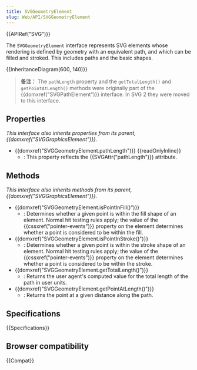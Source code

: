 ```yaml
---
title: SVGGeometryElement
slug: Web/API/SVGGeometryElement
---
```


{{APIRef("SVG")}}

The `SVGGeometryElement` interface represents SVG elements whose rendering is defined by geometry with an equivalent path, and which can be filled and stroked. This includes paths and the basic shapes.

{{InheritanceDiagram(600, 140)}}

> **备注：** The `pathLength` property and the `getTotalLength()` and `getPointAtLength()` methods were originally part of the {{domxref("SVGPathElement")}} interface. In SVG 2 they were moved to this interface.

## Properties

_This interface also inherits properties from its parent, {{domxref("SVGGraphicsElement")}}._

- {{domxref("SVGGeometryElement.pathLength")}} {{readOnlyInline}}
  - : This property reflects the {{SVGAttr("pathLength")}} attribute.

## Methods

_This interface also inherits methods from its parent, {{domxref("SVGGraphicsElement")}}._

- {{domxref("SVGGeometryElement.isPointInFill()")}}
  - : Determines whether a given point is within the fill shape of an element. Normal hit testing rules apply; the value of the {{cssxref("pointer-events")}} property on the element determines whether a point is considered to be within the fill.
- {{domxref("SVGGeometryElement.isPointInStroke()")}}
  - : Determines whether a given point is within the stroke shape of an element. Normal hit testing rules apply; the value of the {{cssxref("pointer-events")}} property on the element determines whether a point is considered to be within the stroke.
- {{domxref("SVGGeometryElement.getTotalLength()")}}
  - : Returns the user agent's computed value for the total length of the path in user units.
- {{domxref("SVGGeometryElement.getPointAtLength()")}}
  - : Returns the point at a given distance along the path.

## Specifications

{{Specifications}}

## Browser compatibility

{{Compat}}
